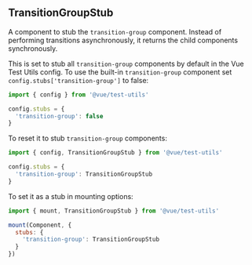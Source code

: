 ## TransitionGroupStub

A component to stub the `transition-group` component. Instead of performing transitions asynchronously, it returns the child components synchronously.

This is set to stub all `transition-group` components by default in the Vue Test Utils config. To use the built-in `transition-group`  component set `config.stubs['transition-group']` to false:

```js
import { config } from '@vue/test-utils'

config.stubs = {
  'transition-group': false
}
```

To reset it to stub `transition-group` components:

```js
import { config, TransitionGroupStub } from '@vue/test-utils'

config.stubs = {
  'transition-group': TransitionGroupStub
}
```

To set it as a stub in mounting options:

```js
import { mount, TransitionGroupStub } from '@vue/test-utils'

mount(Component, {
  stubs: {
    'transition-group': TransitionGroupStub
  }
})
```